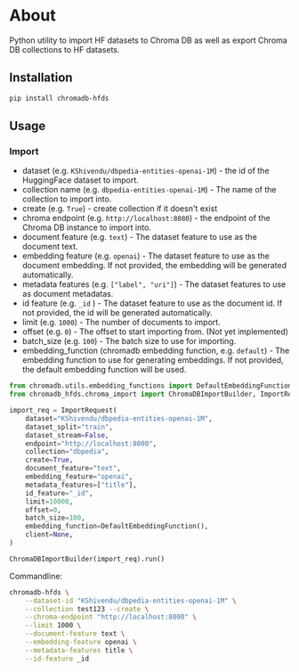 # About

Python utility to import HF datasets to Chroma DB as well as export Chroma DB collections to HF datasets.

## Installation

```bash
pip install chromadb-hfds
```

## Usage

### Import

- dataset (e.g. `KShivendu/dbpedia-entities-openai-1M`) - the id of the HuggingFace dataset to import.
- collection name (e.g. `dbpedia-entities-openai-1M`) - The name of the collection to import into.
- create (e.g. `True`) - create collection if it doesn't exist
- chroma endpoint (e.g. `http://localhost:8080`) - the endpoint of the Chroma DB instance to import into.
- document feature (e.g. `text`) - The dataset feature to use as the document text.
- embedding feature (e.g. `openai`) - The dataset feature to use as the document embedding. If not provided, the embedding will be generated automatically.
- metadata features (e.g. `["label", "uri"]`) - The dataset features to use as document metadatas.
- id feature (e.g. `_id` ) - The dataset feature to use as the document id. If not provided, the id will be generated automatically.
- limit (e.g. `1000`) - The number of documents to import.
- offset (e.g. `0`) - The offset to start importing from. (Not yet implemented)
- batch_size (e.g. `100`) - The batch size to use for importing.
- embedding_function (chromadb embedding function, e.g. `default`) - The embedding function to use for generating embeddings. If not provided, the default embedding function will be used.

```python
from chromadb.utils.embedding_functions import DefaultEmbeddingFunction
from chromadb_hfds.chroma_import import ChromaDBImportBuilder, ImportRequest

import_req = ImportRequest(
    dataset="KShivendu/dbpedia-entities-openai-1M",
    dataset_split="train",
    dataset_stream=False,
    endpoint="http://localhost:8000",
    collection="dbpedia",
    create=True,
    document_feature="text",
    embedding_feature="openai",
    metadata_features=["title"],
    id_feature="_id",
    limit=10000,
    offset=0,
    batch_size=100,
    embedding_function=DefaultEmbeddingFunction(),
    client=None,
)

ChromaDBImportBuilder(import_req).run()
```

Commandline:

```bash
chromadb-hfds \
    --dataset-id "KShivendu/dbpedia-entities-openai-1M" \
    --collection test123 --create \
    --chroma-endpoint "http://localhost:8000" \
    --limit 1000 \
    --document-feature text \
    --embedding-feature openai \
    --metadata-features title \
    --id-feature _id
```
